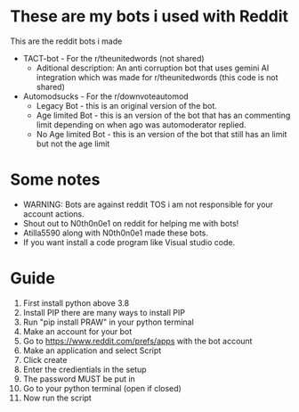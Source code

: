 # These are my bots i used with Reddit
This are the reddit bots i made
- TACT-bot - For the r/theunitedwords (not shared)
  - Aditional description: An anti corruption bot that uses gemini AI integration which was made for r/theunitedwords (this code is not shared) 
- Automodsucks - For the r/downvoteautomod
  - Legacy Bot - this is an original version of the bot.
  - Age limited Bot - this is an version of the bot that has an commenting limit depending on when ago was automoderator replied.
  - No Age limited Bot - this is an version of the bot that still has an limit but not the age limit

# Some notes

- WARNING: Bots are against reddit TOS i am not responsible for your account actions.
- Shout out to N0th0n0e1 on reddit for helping me with bots!
- Atilla5590 along with N0th0n0e1 made these bots.
- If you want install a code program like Visual studio code.

# Guide
1. First install python above 3.8
2. Install PIP there are many ways to install PIP
3. Run "pip install PRAW" in your python terminal
4. Make an account for your bot
5. Go to https://www.reddit.com/prefs/apps with the bot account
6. Make an application and select Script
7. Click create
8. Enter the credientials in the setup
9. The password MUST be put in
10. Go to your python terminal (open if closed)
11. Now run the script
